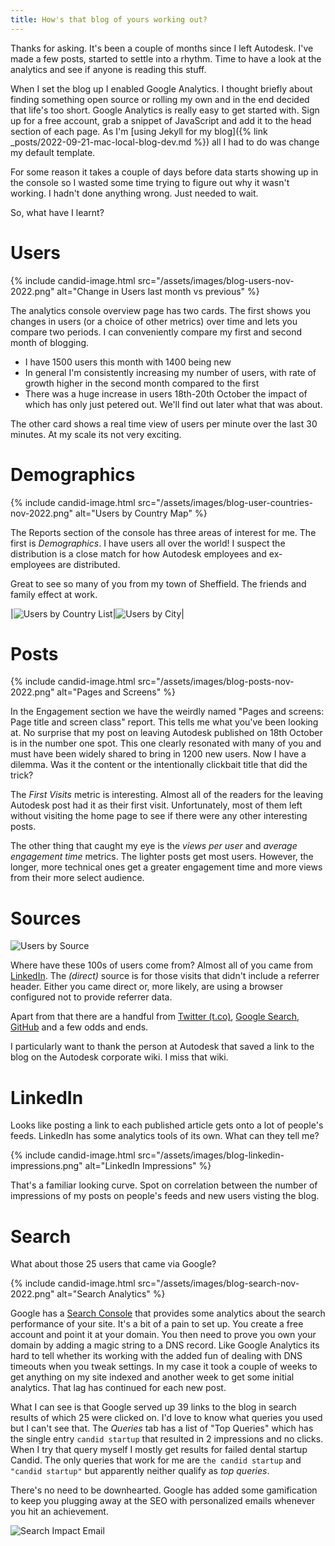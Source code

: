 ```yaml
---
title: How's that blog of yours working out?
---
```


Thanks for asking. It's been a couple of months since I left Autodesk. I've made a few posts, started to settle into a rhythm. Time to have a look at the analytics and see if anyone is reading this stuff.

When I set the blog up I enabled Google Analytics. I thought briefly about finding something open source or rolling my own and in the end decided that life's too short. Google Analytics is really easy to get started with. Sign up for a free account, grab a snippet of JavaScript and add it to the head section of each page. As I'm [using Jekyll for my blog]({% link _posts/2022-09-21-mac-local-blog-dev.md %}) all I had to do was change my default template. 

For some reason it takes a couple of days before data starts showing up in the console so I wasted some time trying to figure out why it wasn't working. I hadn't done anything wrong. Just needed to wait.

So, what have I learnt?

# Users

{% include candid-image.html src="/assets/images/blog-users-nov-2022.png" alt="Change in Users last month vs previous" %}

The analytics console overview page has two cards. The first shows you changes in users (or a choice of other metrics) over time and lets you compare two periods. I can conveniently compare my first and second month of blogging. 
* I have 1500 users this month with 1400 being new
* In general I'm consistently increasing my number of users, with rate of growth higher in the second month compared to the first
* There was a huge increase in users 18th-20th October the impact of which has only just petered out. We'll find out later what that was about.

The other card shows a real time view of users per minute over the last 30 minutes. At my scale its not very exciting. 

# Demographics

{% include candid-image.html src="/assets/images/blog-user-countries-nov-2022.png" alt="Users by Country Map" %}

The Reports section of the console has three areas of interest for me. The first is *Demographics*. I have users all over the world! I suspect the distribution is a close match for how Autodesk employees and ex-employees are distributed. 

Great to see so many of you from my town of Sheffield. The friends and family effect at work.

|![Users by Country List](/assets/images/blog-user-country-list-nov-2022.png)|![Users by City](/assets/images/blog-user-cities-nov-2022.png)|

# Posts

{% include candid-image.html src="/assets/images/blog-posts-nov-2022.png" alt="Pages and Screens" %}

In the Engagement section we have the weirdly named "Pages and screens: Page title and screen class" report. This tells me what you've been looking at. No surprise that my post on leaving Autodesk published on 18th October is in the number one spot. This one clearly resonated with many of you and must have been widely shared to bring in 1200 new users. Now I have a dilemma. Was it the content or the intentionally clickbait title that did the trick?

The *First Visits* metric is interesting. Almost all of the readers for the leaving Autodesk post had it as their first visit. Unfortunately, most of them left without visiting the home page to see if there were any other interesting posts.

The other thing that caught my eye is the *views per user* and *average engagement time* metrics. The lighter posts get most users. However, the longer, more technical ones get a greater engagement time and more views from their more select audience.

# Sources

![Users by Source](/assets/images/blog-user-sources-nov-2022.png)

Where have these 100s of users come from? Almost all of you came from [LinkedIn](https://www.linkedin.com/in/tim-wiegand-uk/). The *(direct)* source is for those visits that didn't include a referrer header. Either you came direct or, more likely, are using a browser configured not to provide referrer data. 

Apart from that there are a handful from [Twitter (t.co)](https://twitter.com/ThCandidStartup), [Google Search](https://www.google.co.uk/search?hl=en&q=the+candid+startup&meta=), [GitHub](https://github.com/TheCandidStartup) and a few odds and ends.

I particularly want to thank the person at Autodesk that saved a link to the blog on the Autodesk corporate wiki. I miss that wiki.

# LinkedIn

Looks like posting a link to each published article gets onto a lot of people's feeds. LinkedIn has some analytics tools of its own. What can they tell me?

{% include candid-image.html src="/assets/images/blog-linkedin-impressions.png" alt="LinkedIn Impressions" %}

That's a familiar looking curve. Spot on correlation between the number of impressions of my posts on people's feeds and new users visting the blog.

# Search

What about those 25 users that came via Google?

{% include candid-image.html src="/assets/images/blog-search-nov-2022.png" alt="Search Analytics" %}

Google has a [Search Console](https://search.google.com/search-console) that provides some analytics about the search performance of your site. It's a bit of a pain to set up. You create a free account and point it at your domain. You then need to prove you own your domain by adding a magic string to a DNS record. Like Google Analytics its hard to tell whether its working with the added fun of dealing with DNS timeouts when you tweak settings. In my case it took a couple of weeks to get anything on my site indexed and another week to get some initial analytics. That lag has continued for each new post.

What I can see is that Google served up 39 links to the blog in search results of which 25 were clicked on. I'd love to know what queries you used but I can't see that. The *Queries* tab has a list of "Top Queries" which has the single entry `candid startup` that resulted in 2 impressions and no clicks. When I try that query myself I mostly get results for failed dental startup Candid. The only queries that work for me are `the candid startup` and `"candid startup"` but apparently neither qualify as *top queries*.

There's no need to be downhearted. Google has added some gamification to keep you plugging away at the SEO with personalized emails whenever you hit an achievement.

![Search Impact Email](/assets/images/blog-search-impact-nov-2022.png)

